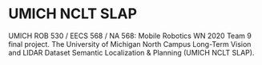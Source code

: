 # UMICH NCLT SLAP

UMICH ROB 530 / EECS 568 / NA 568: Mobile Robotics WN 2020 Team 9 final project.
The University of Michigan North Campus Long-Term Vision and LIDAR Dataset Semantic Localization & Planning (UMICH NCLT SLAP).